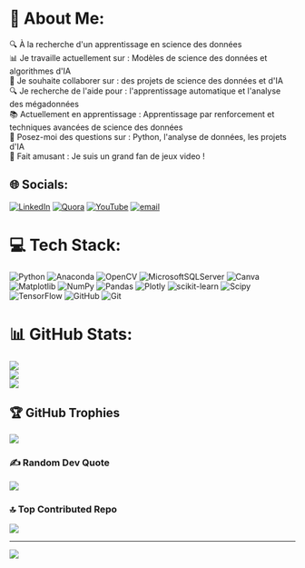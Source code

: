 # 💫 About Me:
🔍 À la recherche d'un apprentissage en science des données<br>📊 Je travaille actuellement sur : Modèles de science des données et algorithmes d'IA<br>🤝 Je souhaite collaborer sur : des projets de science des données et d'IA<br>🔍 Je recherche de l'aide pour : l'apprentissage automatique et l'analyse des mégadonnées<br>📚 Actuellement en apprentissage : Apprentissage par renforcement et techniques avancées de science des données<br>💬 Posez-moi des questions sur : Python, l'analyse de données, les projets d'IA<br>🎉 Fait amusant : Je suis un grand fan de jeux video !


## 🌐 Socials:
[![LinkedIn](https://img.shields.io/badge/LinkedIn-%230077B5.svg?logo=linkedin&logoColor=white)](https://linkedin.com/in/https://www.linkedin.com/in/hermon-niava-30177b2b6?lipi=urn%3Ali%3Apage%3Ad_flagship3_profile_view_base_contact_details%3B2ElUyxlhQt%2B75Y8DoCsP8A%3D%3D) [![Quora](https://img.shields.io/badge/Quora-%23B92B27.svg?logo=Quora&logoColor=white)](Hermon-Niava) [![YouTube](https://img.shields.io/badge/YouTube-%23FF0000.svg?logo=YouTube&logoColor=white)](UCF_6yfUfx-fbrkwgYe3__9w) [![email](https://img.shields.io/badge/Email-D14836?logo=gmail&logoColor=white)](mailto:hermon.niava01@gmail.com) 

# 💻 Tech Stack:
![Python](https://img.shields.io/badge/python-3670A0?style=for-the-badge&logo=python&logoColor=ffdd54) ![Anaconda](https://img.shields.io/badge/Anaconda-%2344A833.svg?style=for-the-badge&logo=anaconda&logoColor=white) ![OpenCV](https://img.shields.io/badge/opencv-%23white.svg?style=for-the-badge&logo=opencv&logoColor=white) ![MicrosoftSQLServer](https://img.shields.io/badge/Microsoft%20SQL%20Server-CC2927?style=for-the-badge&logo=microsoft%20sql%20server&logoColor=white) ![Canva](https://img.shields.io/badge/Canva-%2300C4CC.svg?style=for-the-badge&logo=Canva&logoColor=white) ![Matplotlib](https://img.shields.io/badge/Matplotlib-%23ffffff.svg?style=for-the-badge&logo=Matplotlib&logoColor=black) ![NumPy](https://img.shields.io/badge/numpy-%23013243.svg?style=for-the-badge&logo=numpy&logoColor=white) ![Pandas](https://img.shields.io/badge/pandas-%23150458.svg?style=for-the-badge&logo=pandas&logoColor=white) ![Plotly](https://img.shields.io/badge/Plotly-%233F4F75.svg?style=for-the-badge&logo=plotly&logoColor=white) ![scikit-learn](https://img.shields.io/badge/scikit--learn-%23F7931E.svg?style=for-the-badge&logo=scikit-learn&logoColor=white) ![Scipy](https://img.shields.io/badge/SciPy-%230C55A5.svg?style=for-the-badge&logo=scipy&logoColor=%white) ![TensorFlow](https://img.shields.io/badge/TensorFlow-%23FF6F00.svg?style=for-the-badge&logo=TensorFlow&logoColor=white) ![GitHub](https://img.shields.io/badge/github-%23121011.svg?style=for-the-badge&logo=github&logoColor=white) ![Git](https://img.shields.io/badge/git-%23F05033.svg?style=for-the-badge&logo=git&logoColor=white)
# 📊 GitHub Stats:
![](https://github-readme-stats.vercel.app/api?username=hermon1905&theme=dark&hide_border=false&include_all_commits=false&count_private=false)<br/>
![](https://nirzak-streak-stats.vercel.app/?user=hermon1905&theme=dark&hide_border=false)<br/>
![](https://github-readme-stats.vercel.app/api/top-langs/?username=hermon1905&theme=dark&hide_border=false&include_all_commits=false&count_private=false&layout=compact)

## 🏆 GitHub Trophies
![](https://github-profile-trophy.vercel.app/?username=hermon1905&theme=radical&no-frame=false&no-bg=true&margin-w=4)

### ✍️ Random Dev Quote
![](https://quotes-github-readme.vercel.app/api?type=horizontal&theme=radical)

### 🔝 Top Contributed Repo
![](https://github-contributor-stats.vercel.app/api?username=hermon1905&limit=5&theme=dark&combine_all_yearly_contributions=true)

---
[![](https://visitcount.itsvg.in/api?id=hermon1905&icon=0&color=0)](https://visitcount.itsvg.in)

<!-- Proudly created with GPRM ( https://gprm.itsvg.in ) -->

<!--
**hermon1905/hermon1905** is a ✨ _special_ ✨ repository because its `README.md` (this file) appears on your GitHub profile.

Here are some ideas to get you started:

- 🔭 I’m currently working on ...
- 🌱 I’m currently learning ...
- 👯 I’m looking to collaborate on ...
- 🤔 I’m looking for help with ...
- 💬 Ask me about ...
- 📫 How to reach me: ...
- 😄 Pronouns: ...
- ⚡ Fun fact: ...
-->
